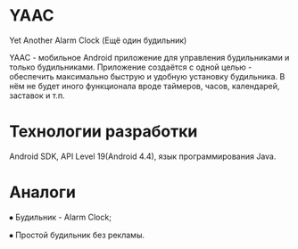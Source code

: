 # YAAC
Yet Another Alarm Clock (Ещё один будильник)

YAAC - мобильное Android приложение для управления будильниками и только будильниками. Приложение создаётся с одной целью - обеспечить максимально быструю и удобную установку будильника. В нём не будет иного функционала вроде таймеров, часов, календарей, заставок и т.п.
# Технологии разработки
Android SDK, API Level 19(Android 4.4), язык программирования Java.
# Аналоги
⦁	Будильник - Alarm Clock;

⦁	Простой будильник без рекламы.
